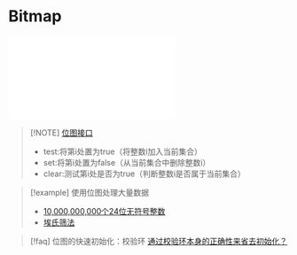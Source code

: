 # Bitmap

![位图](files/slides/Tsinghua-DSA-2024Fall-chapter/02.Vector.pdf#page=91)

> [!NOTE] [位图接口](files/slides/Tsinghua-DSA-2024Fall-chapter/02.Vector.pdf#page=92)
> - test:将第i处置为true（将整数i加入当前集合）
> - set:将第i处置为false（从当前集合中删除整数i）
> - clear:测试第i处是否为true（判断整数i是否属于当前集合）


> [!example] 使用位图处理大量数据
> - [10,000,000,000个24位无符号整数](files/slides/Tsinghua-DSA-2024Fall-chapter/02.Vector.pdf#page=95)
> - [埃氏筛法](files/slides/Tsinghua-DSA-2024Fall-chapter/02.Vector.pdf#page=97)

> [!faq] 位图的快速初始化：校验环
> [通过校验环本身的正确性来省去初始化？](files/slides/Tsinghua-DSA-2024Fall-chapter/02.Vector.pdf#page=102)